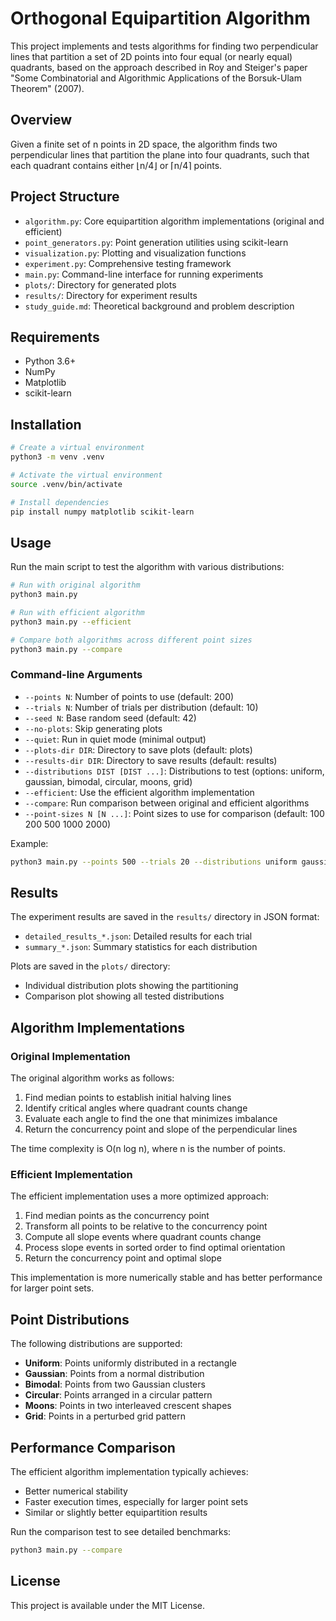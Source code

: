 # Orthogonal Equipartition Algorithm

This project implements and tests algorithms for finding two perpendicular lines that partition a set of 2D points into four equal (or nearly equal) quadrants, based on the approach described in Roy and Steiger's paper "Some Combinatorial and Algorithmic Applications of the Borsuk-Ulam Theorem" (2007).

## Overview

Given a finite set of n points in 2D space, the algorithm finds two perpendicular lines that partition the plane into four quadrants, such that each quadrant contains either ⌊n/4⌋ or ⌈n/4⌉ points.

## Project Structure

- `algorithm.py`: Core equipartition algorithm implementations (original and efficient)
- `point_generators.py`: Point generation utilities using scikit-learn
- `visualization.py`: Plotting and visualization functions
- `experiment.py`: Comprehensive testing framework
- `main.py`: Command-line interface for running experiments
- `plots/`: Directory for generated plots
- `results/`: Directory for experiment results
- `study_guide.md`: Theoretical background and problem description

## Requirements

- Python 3.6+
- NumPy
- Matplotlib
- scikit-learn

## Installation

```bash
# Create a virtual environment
python3 -m venv .venv

# Activate the virtual environment
source .venv/bin/activate

# Install dependencies
pip install numpy matplotlib scikit-learn
```

## Usage

Run the main script to test the algorithm with various distributions:

```bash
# Run with original algorithm
python3 main.py

# Run with efficient algorithm
python3 main.py --efficient

# Compare both algorithms across different point sizes
python3 main.py --compare
```

### Command-line Arguments

- `--points N`: Number of points to use (default: 200)
- `--trials N`: Number of trials per distribution (default: 10)
- `--seed N`: Base random seed (default: 42)
- `--no-plots`: Skip generating plots
- `--quiet`: Run in quiet mode (minimal output)
- `--plots-dir DIR`: Directory to save plots (default: plots)
- `--results-dir DIR`: Directory to save results (default: results)
- `--distributions DIST [DIST ...]`: Distributions to test (options: uniform, gaussian, bimodal, circular, moons, grid)
- `--efficient`: Use the efficient algorithm implementation
- `--compare`: Run comparison between original and efficient algorithms
- `--point-sizes N [N ...]`: Point sizes to use for comparison (default: 100 200 500 1000 2000)

Example:

```bash
python3 main.py --points 500 --trials 20 --distributions uniform gaussian --efficient
```

## Results

The experiment results are saved in the `results/` directory in JSON format:
- `detailed_results_*.json`: Detailed results for each trial
- `summary_*.json`: Summary statistics for each distribution

Plots are saved in the `plots/` directory:
- Individual distribution plots showing the partitioning
- Comparison plot showing all tested distributions

## Algorithm Implementations

### Original Implementation

The original algorithm works as follows:

1. Find median points to establish initial halving lines
2. Identify critical angles where quadrant counts change
3. Evaluate each angle to find the one that minimizes imbalance
4. Return the concurrency point and slope of the perpendicular lines

The time complexity is O(n log n), where n is the number of points.

### Efficient Implementation

The efficient implementation uses a more optimized approach:

1. Find median points as the concurrency point
2. Transform all points to be relative to the concurrency point
3. Compute all slope events where quadrant counts change
4. Process slope events in sorted order to find optimal orientation
5. Return the concurrency point and optimal slope

This implementation is more numerically stable and has better performance for larger point sets.

## Point Distributions

The following distributions are supported:

- **Uniform**: Points uniformly distributed in a rectangle
- **Gaussian**: Points from a normal distribution
- **Bimodal**: Points from two Gaussian clusters
- **Circular**: Points arranged in a circular pattern
- **Moons**: Points in two interleaved crescent shapes
- **Grid**: Points in a perturbed grid pattern

## Performance Comparison

The efficient algorithm implementation typically achieves:
- Better numerical stability
- Faster execution times, especially for larger point sets
- Similar or slightly better equipartition results

Run the comparison test to see detailed benchmarks:

```bash
python3 main.py --compare
```

## License

This project is available under the MIT License.